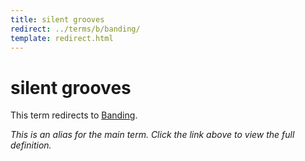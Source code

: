 ```yaml
---
title: silent grooves
redirect: ../terms/b/banding/
template: redirect.html
---
```


# silent grooves

This term redirects to [Banding](../terms/b/banding/).

*This is an alias for the main term. Click the link above to view the full definition.*
